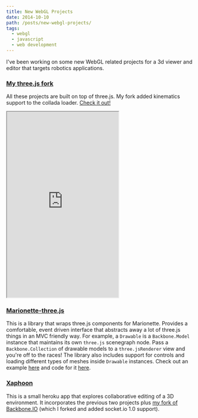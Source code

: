 ```yaml
---
title: New WebGL Projects
date: 2014-10-10
path: /posts/new-webgl-projects/
tags:
  - webgl
  - javascript
  - web development
---
```


I've been working on some new WebGL related projects for a 3d viewer and editor that targets robotics applications.

### [My three.js fork](https://github.com/Stonelinks/three.js)

All these projects are built on top of three.js. My fork added kinematics support to the collada loader. [Check it out!](https://stonelinks.github.io/three.js/examples/#webgl_loader_collada_kinematics)

<iframe style="height: 500px;" src="http://stonelinks.github.io/three.js/examples/webgl_loader_collada_kinematics.html"></iframe>

### [Marionette-three.js](https://github.com/Stonelinks/marionette-three.js)

This is a library that wraps three.js components for Marionette. Provides a comfortable, event driven interface that abstracts away a lot of three.js things in an MVC friendly way. For example, a `Drawable` is a `Backbone.Model` instance that maintains its own `three.js` scenegraph node. Pass a `Backbone.Collection` of drawable models to a `three.jsRenderer` view and you're off to the races! The library also includes support for controls and loading different types of meshes inside `Drawable` instances. Check out an example [here](http://stonelinks.github.io/marionette-three.js/example/index.html) and code for it [here](https://github.com/Stonelinks/marionette-three.js/tree/master/example).

### [Xaphoon](http://xaphoon.herokuapp.com/)

This is a small heroku app that explores collaborative editing of a 3D environment. It incorporates the previous two projects plus [my fork of Backbone.IO](https://github.com/Stonelinks/backbone.io) (which I forked and added socket.io 1.0 support).
